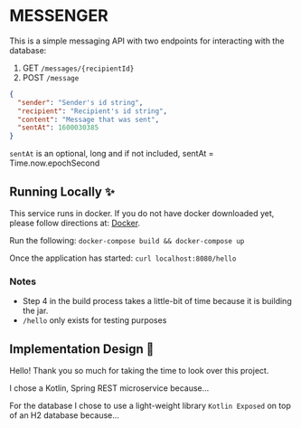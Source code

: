 # MESSENGER

This is a simple messaging API with two endpoints for interacting with the database:
1. GET `/messages/{recipientId}`
2. POST `/message` 
```json
{
  "sender": "Sender's id string", 
  "recipient": "Recipient's id string", 
  "content": "Message that was sent", 
  "sentAt": 1600030385 
}        
```
`sentAt` is an optional, long and if not included, sentAt = Time.now.epochSecond

## Running Locally :sparkles:
This service runs in docker. If you do not have docker downloaded yet, please follow directions at:
[Docker](https://docs.docker.com/get-docker/).

Run the following:
`docker-compose build && docker-compose up`

Once the application has started:
`curl localhost:8080/hello`

### Notes
* Step 4 in the build process takes a little-bit of time because it is building the jar.
* `/hello` only exists for testing purposes

## Implementation Design :tada:

Hello! Thank you so much for taking the time to look over this project. 

I chose a Kotlin, Spring REST microservice because...

For the database I chose to use a light-weight library `Kotlin Exposed` on top of an H2 database because...

